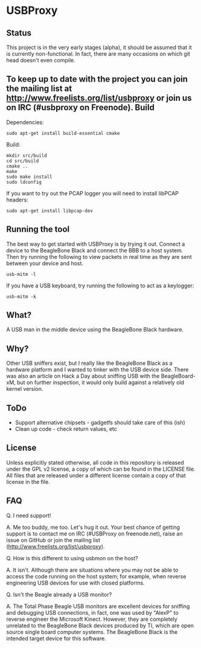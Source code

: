 USBProxy
========

Status
------
This project is in the very early stages (alpha), it should be assumed that it
is currently non-functional. In fact, there are many occasions on which git
head doesn't even compile.

To keep up to date with the project you can join the mailing list at
http://www.freelists.org/list/usbproxy or join us on IRC (#usbproxy on Freenode).
Build
-----
Dependencies:
```
sudo apt-get install build-essential cmake
```
Build:
```
mkdir src/build
cd src/build
cmake ..
make
sudo make install
sudo ldconfig
```

If you want to try out the PCAP logger you will need to install libPCAP
headers:
```
sudo apt-get install libpcap-dev
```

Running the tool
----------------
The best way to get started with USBProxy is by trying it out. Connect a device
to the BeagleBone Black and connect the BBB to a host system. Then try running
the following to view packets in real time as they are sent between your device
and host.
```
usb-mitm -l
```

If you have a USB keyboard, try running the following to act as a keylogger:
```
usb-mitm -k
```

What?
-----
A USB man in the middle device using the BeagleBone Black hardware.

Why?
----
Other USB sniffers exist, but I really like the BeagleBone Black as a hardware
platform and I wanted to tinker with the USB device side.  There was also an
article on Hack a Day about sniffing USB with the BeagleBoard-xM, but on further
inspection, it would only build against a relatively old kernel version.

ToDo
----
 * Support alternative chipsets - gadgetfs should take care of this (ish)
 * Clean up code - check return values, etc

License
-------
Unless explicitly stated otherwise, all code in this repository is released
under the GPL v2 license, a copy of which can be found in the LICENSE file. All
files that are released under a different license contain a copy of that license
in the file.

FAQ
---
Q. I need support!

A. Me too buddy, me too.  Let's hug it out.  Your best chance of getting
support is to contact me on IRC (#USBProxy on freenode.net), raise an issue on
GitHub or join the mailing list (http://www.freelists.org/list/usbproxy).

Q. How is this different to using usbmon on the host?

A. It isn't.  Although there are situations where you may not be able to access
the code running on the host system; for example, when reverse engineering USB
devices for use with closed platforms.

Q. Isn't the Beagle already a USB monitor?

A. The Total Phase Beagle USB monitors are excellent devices for sniffing and
debugging USB connections, in fact, one was used by "AlexP" to reverse engineer
the Microsoft Kinect.  However, they are completely unrelated to the BeagleBone
Black devices produced by TI, which are open source single board computer
systems.  The BeagleBone Black is the intended target device for this software.
